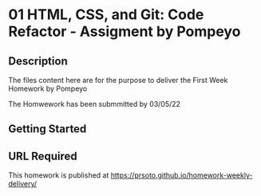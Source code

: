 # 01 HTML, CSS, and Git: Code Refactor - Assigment by Pompeyo

## Description

The files content here are for the purpose to deliver the First Week Homework by Pompeyo

The Homwework has been submmitted by 03/05/22






## Getting Started



## URL Required

This homework is published at https://prsoto.github.io/homework-weekly-delivery/





